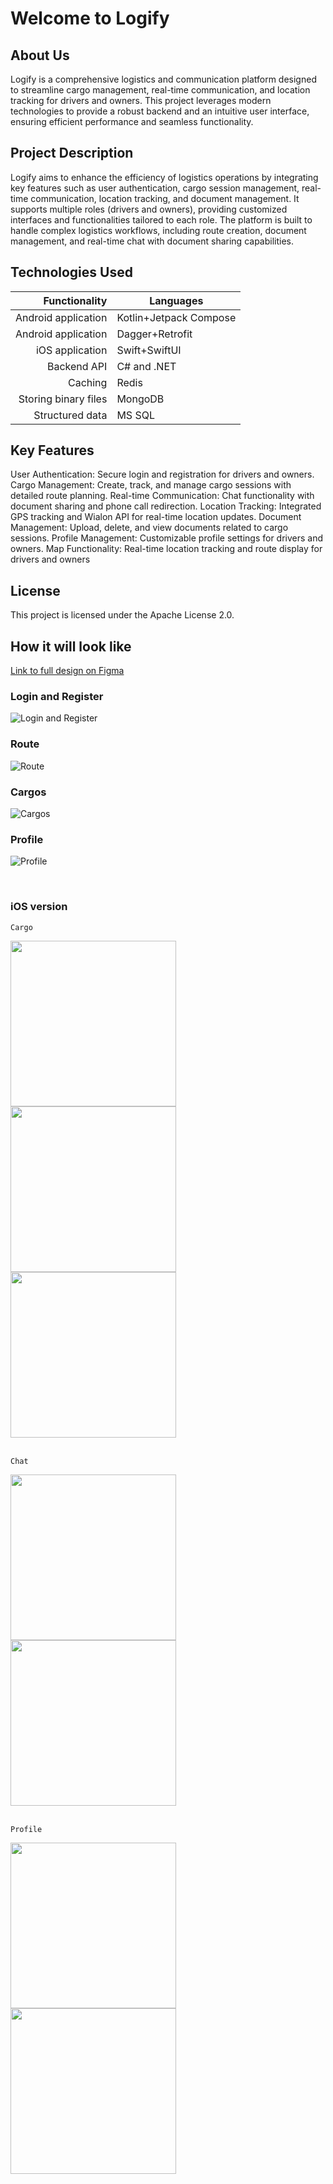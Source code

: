 # Welcome to Logify

## About Us

Logify is a comprehensive logistics and communication platform designed to streamline cargo management, real-time communication, and location tracking for drivers and owners. This project leverages modern technologies to provide a robust backend and an intuitive user interface, ensuring efficient performance and seamless functionality.

## Project Description

Logify aims to enhance the efficiency of logistics operations by integrating key features such as user authentication, cargo session management, real-time communication, location tracking, and document management. It supports multiple roles (drivers and owners), providing customized interfaces and functionalities tailored to each role. The platform is built to handle complex logistics workflows, including route creation, document management, and real-time chat with document sharing capabilities.

## Technologies Used

|    Functionality    |   Languages |
|--------------------:|-------------|
| Android application |Kotlin+Jetpack Compose|
| Android application |Dagger+Retrofit|
|   iOS application   |Swift+SwiftUI|
|     Backend API     | C# and .NET |
|       Caching       |    Redis    |
| Storing binary files|   MongoDB   |
|   Structured data   |    MS SQL   |


## Key Features

User Authentication: Secure login and registration for drivers and owners.
Cargo Management: Create, track, and manage cargo sessions with detailed route planning.
Real-time Communication: Chat functionality with document sharing and phone call redirection.
Location Tracking: Integrated GPS tracking and Wialon API for real-time location updates.
Document Management: Upload, delete, and view documents related to cargo sessions.
Profile Management: Customizable profile settings for drivers and owners.
Map Functionality: Real-time location tracking and route display for drivers and owners

## License

This project is licensed under the Apache License 2.0.

## How it will look like

[Link to full design on Figma](https://www.figma.com/design/ii1N9CcCTpyrmEf3JUpfv0/Logistics?node-id=0-1&t=DT3O4Zk6lU830CUZ-0)

### Login and Register
![Login and Register](./1.jpg)

### Route
![Route](./2.jpg)

### Cargos
![Cargos](./3.jpg)

### Profile
![Profile](./4.jpg)

<br>

### iOS version


`Cargo`

<img src="https://github.com/user-attachments/assets/c0cb1867-6b90-4be2-8d26-020c2e673793" width="265" >
<img src="https://github.com/user-attachments/assets/0fc1add9-59e3-4738-8be1-c258d7660901" width="265" >
<img src="https://github.com/user-attachments/assets/274b6e2f-2bf2-4d20-9051-28d859627c54" width="265" >

<br>
<br>

`Chat`

<img src="https://github.com/user-attachments/assets/294941b4-3335-4459-9bc3-0b241e997692" width="265" >
<img src="https://github.com/user-attachments/assets/a7a42882-1b06-4078-871b-8045ff30701b" width="265" >

<br>
<br>

`Profile`

<img src="https://github.com/user-attachments/assets/bfdaa90b-8cb3-453a-b292-1eb2e0506195" width="265" >
<img src="https://github.com/user-attachments/assets/285d45bd-e0e1-479b-be64-6ff202dcc2a8" width="265" >
